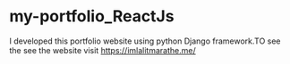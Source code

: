 # my-portfolio_ReactJs
I developed this portfolio website using python Django framework.TO see the see the website visit https://imlalitmarathe.me/
